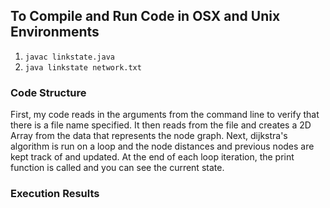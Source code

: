 ## To Compile and Run Code in OSX and Unix Environments
1. `javac linkstate.java`
2. `java linkstate network.txt`

### Code Structure
First, my code reads in the arguments from the command line to verify that there is a file name specified. It then reads from the file and creates a 2D Array from the data that represents the node graph. Next, dijkstra's algorithm is run on a loop and the node distances and previous nodes are kept track of and updated. At the end of each loop iteration, the print function is called and you can see the current state.

### Execution Results
